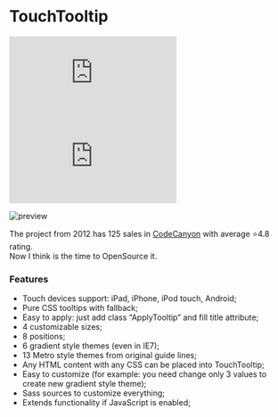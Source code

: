 # TouchTooltip
![](http://img.badgesize.io/pfrankov/touch-tooltip/master/dist/touch-tooltip.css)
![](http://img.badgesize.io/pfrankov/touch-tooltip/master/dist/touch-tooltip.css?compression=gzip)  

![preview](https://user-images.githubusercontent.com/584632/31299004-3a3d6e04-aaf5-11e7-9866-e5dd35ce9c38.jpg)

The project from 2012 has 125 sales in [CodeCanyon](https://codecanyon.net/item/touchtooltip/3608503) with average :star:4.8 rating.  
Now I think is the time to OpenSource it.

### Features
- Touch devices support: iPad, iPhone, iPod touch, Android;
- Pure CSS tooltips with fallback;
- Easy to apply: just add class “ApplyTooltip” and fill title attribute;
- 4 customizable sizes;
- 8 positions;
- 6 gradient style themes (even in IE7);
- 13 Metro style themes from original guide lines;
- Any HTML content with any CSS can be placed into TouchTooltip;
- Easy to customize (for example: you need change only 3 values to create new gradient style theme);
- Sass sources to customize everything;
- Extends functionality if JavaScript is enabled;